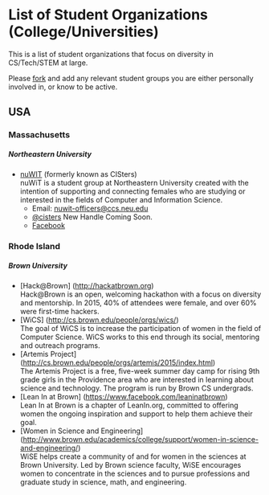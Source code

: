 # List of Student Organizations (College/Universities)

This is a list of student organizations that focus on diversity in CS/Tech/STEM
at large.

Please [fork](https://github.com/Ladies-Storm-Hackathons/Resources) and add any
relevant student groups you are either personally involved in, or know to be
active. 

## USA

### Massachusetts

##### Northeastern University
  * [nuWIT](http://www.ccs.neu.edu/groups/CISters) (formerly known as CISters)  
    nuWiT is a student group at Northeastern University created with the 
    intention of supporting and connecting females who are studying or 
    interested in the fields of Computer and Information Science.
      * Email: [nuwit-officers@ccs.neu.edu](mailto:nuwit-officers@ccs.neu.edu)
      * [@cisters](http://www.twitter.com/cisters) New Handle Coming Soon.
      * [Facebook](https://www.facebook.com/groups/nucisters/)

### Rhode Island

##### Brown University
  * [Hack@Brown] (http://hackatbrown.org)<br/>
    Hack@Brown is an open, welcoming hackathon with a focus on diversity and mentorship. In 2015, 40% of attendees       were female, and over 60% were first-time hackers.
  * [WiCS] (http://cs.brown.edu/people/orgs/wics/)<br/>
    The goal of WiCS is to increase the participation of women in the field of Computer Science. WiCS works to this      end through its social, mentoring and outreach programs.
  * [Artemis Project] (http://cs.brown.edu/people/orgs/artemis/2015/index.html)<br/>
    The Artemis Project is a free, five-week summer day camp for rising 9th grade girls in the Providence area who       are interested in learning about science and technology. The program is run by Brown CS undergrads.
  * [Lean In at Brown] (https://www.facebook.com/leaninatbrown)<br/>
    Lean In at Brown is a chapter of LeanIn.org, committed to offering women the ongoing inspiration and support to      help them achieve their goal.
  * [Women in Science and Engineering] (http://www.brown.edu/academics/college/support/women-in-science-and-engineering/)<br/>
    WiSE helps create a community of and for women in the sciences at Brown University. Led by Brown science faculty,     WiSE encourages women to concentrate in the sciences and to pursue professions and graduate study in science,        math, and engineering.
